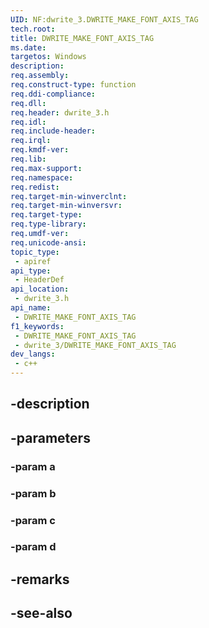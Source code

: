 ```yaml
---
UID: NF:dwrite_3.DWRITE_MAKE_FONT_AXIS_TAG
tech.root: 
title: DWRITE_MAKE_FONT_AXIS_TAG
ms.date: 
targetos: Windows
description: 
req.assembly: 
req.construct-type: function
req.ddi-compliance: 
req.dll: 
req.header: dwrite_3.h
req.idl: 
req.include-header: 
req.irql: 
req.kmdf-ver: 
req.lib: 
req.max-support: 
req.namespace: 
req.redist: 
req.target-min-winverclnt: 
req.target-min-winversvr: 
req.target-type: 
req.type-library: 
req.umdf-ver: 
req.unicode-ansi: 
topic_type:
 - apiref
api_type:
 - HeaderDef
api_location:
 - dwrite_3.h
api_name:
 - DWRITE_MAKE_FONT_AXIS_TAG
f1_keywords:
 - DWRITE_MAKE_FONT_AXIS_TAG
 - dwrite_3/DWRITE_MAKE_FONT_AXIS_TAG
dev_langs:
 - c++
---
```


## -description

## -parameters

### -param a

### -param b

### -param c

### -param d

## -remarks

## -see-also

